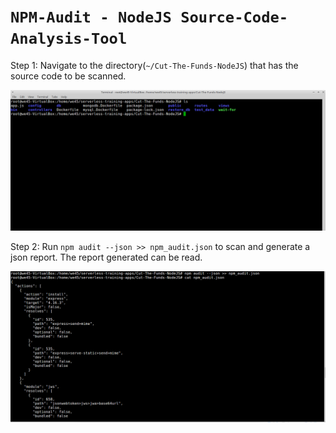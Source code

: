 # **`NPM-Audit - NodeJS Source-Code-Analysis-Tool`**


Step 1: Navigate to the directory(`~/Cut-The-Funds-NodeJS`) that has the source code to be scanned.

![](img/npm-audit-1.png)


Step 2: Run `npm audit --json >> npm_audit.json` to scan and generate a json report. The report generated can be read.

![](img/npm-audit-2.png)
